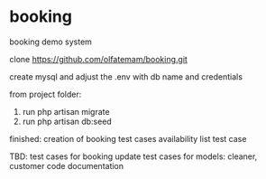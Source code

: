 # booking
booking demo system

clone https://github.com/olfatemam/booking.git

create mysql and adjust the .env with db name and credentials

from project folder:

1. run php artisan migrate 
2. run php artisan db:seed


finished:
creation of booking test cases
availability list test case


TBD:
test cases for booking update
test cases for models: cleaner, customer 
code documentation